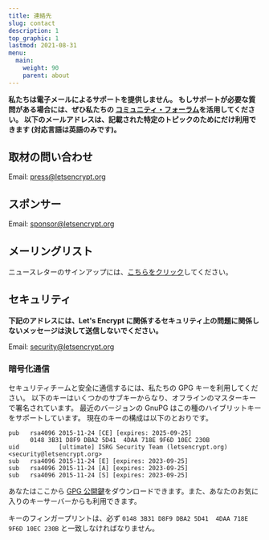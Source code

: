 ```yaml
---
title: 連絡先
slug: contact
description: 1
top_graphic: 1
lastmod: 2021-08-31
menu:
  main:
    weight: 90
    parent: about
---
```


**私たちは電子メールによるサポートを提供しません。 もしサポートが必要な質問がある場合には、ぜひ私たちの [コミュニティ・フォーラム](https://community.letsencrypt.org)を活用してください。 以下のメールアドレスは、記載された特定のトピックのためにだけ利用できます (対応言語は英語のみです)。**

## 取材の問い合わせ

Email: [press@letsencrypt.org](mailto:press@letsencrypt.org)

## スポンサー

Email: [sponsor@letsencrypt.org](mailto:sponsor@letsencrypt.org)

## メーリングリスト

ニュースレターのサインアップには、[こちらをクリック](https://mailchi.mp/letsencrypt.org/fjp6ha1gad)してください。

## セキュリティ

**下記のアドレスには、Let's Encrypt に関係するセキュリティ上の問題に関係しないメッセージは決して送信しないでください。**

Email: [security@letsencrypt.org](mailto:security@letsencrypt.org)

### 暗号化通信

セキュリティチームと安全に通信するには、私たちの GPG キーを利用してください。 以下のキーはいくつかのサブキーからなり、オフラインのマスターキーで署名されています。 最近のバージョンの GnuPG はこの種のハイブリットキーをサポートしています。 現在のキーの構成は以下のとおりです。

```
pub   rsa4096 2015-11-24 [CE] [expires: 2025-09-25]
      0148 3B31 D8F9 DBA2 5D41  4DAA 718E 9F6D 10EC 230B
uid           [ultimate] ISRG Security Team (letsencrypt.org) <security@letsencrypt.org>
sub   rsa4096 2015-11-24 [E] [expires: 2023-09-25]
sub   rsa4096 2015-11-24 [A] [expires: 2023-09-25]
sub   rsa4096 2015-11-24 [S] [expires: 2023-09-25]
```

あなたはここから [GPG 公開鍵](/security_letsencrypt.org-publickey.asc)をダウンロードできます。また、あなたのお気に入りのキーサーバーからも利用できます。

キーのフィンガープリントは、必ず `0148 3B31 D8F9 DBA2 5D41  4DAA 718E 9F6D 10EC 230B` と一致しなければなりません。
